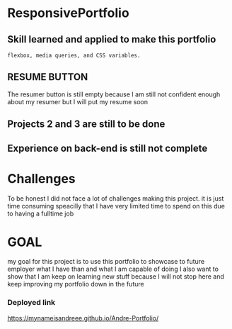 # ResponsivePortfolio

## Skill learned and applied to make this portfolio 
    flexbox, media queries, and CSS variables.
## RESUME BUTTON 
The resumer button is still empty because I am still not confident enough about my resumer but I will put my resume soon 

## Projects 2 and 3 are still to be done 
## Experience on back-end is still not complete 
# Challenges
To be honest I did not face a lot of challenges making this project. 
it is just time consuming speacilly that I have very limited time to spend on this due to having a fulltime job 

# GOAL 
my goal for this project is to use this portfolio to showcase to future employer what I have than and what I am capable of doing 
I also want to show that I am keep on learning new stuff because I will not stop here and keep improving my portfolio down in the future

### Deployed link 
https://mynameisandreee.github.io/Andre-Portfolio/
